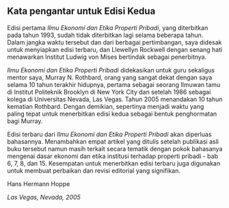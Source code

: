## Kata pengantar untuk Edisi Kedua

Edisi pertama *Ilmu Ekonomi dan Etika Properti Pribadi*, yang diterbitkan pada tahun 1993, sudah tidak diterbitkan lagi selama beberapa tahun. Dalam jangka waktu tersebut dan dari berbagai pertimbangan, saya didesak untuk menyiapkan edisi terbaru, dan Llewellyn Rockwell dengan senang hati menawarkan Institut Ludwig von Mises bertindak sebagai penerbitnya.

*Ilmu Ekonomi dan Etika Properti Pribadi* didekasikan untuk guru sekaligus mentor saya, Murray N. Rothbard, orang yang sangat dekat dengan saya selama 10 tahun terakhir hidupnya, pertama sebagai seorang Ilmuwan tamu di Institut Politeknik Brooklyn di New York City dan setelah 1986 sebagai kolega di Universitas Nevada, Las Vegas. Tahun 2005 menandakan 10 tahun kematian Rothbard. Dengan demikian, sepertinya menjadi waktu yang paling tepat untuk menerbitkan edisi kedua sebagai bentuk penghormatan bagi Murray.

Edisi terbaru dari *Ilmu Ekonomi dan Etika Properti Pribadi* akan diperluas bahasannya. Menambahkan empat artikel yang ditulis setelah publikasi asli buku tersebut namun masih terkait secara tematik dengan pokok bahasanya mengenai dasar ekonomi dan etika institusi terhadap properti pribadi - bab 6, 7, 8, dan 15. Kesempatan untuk menerbitkan edisi terbaru juga digunakan untuk membuat perbaikan dan revisi editorial yang signifikan.

Hans Hermann Hoppe

*Las Vegas, Nevada, 2005*
